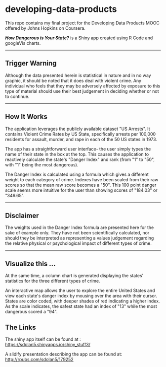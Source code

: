 # developing-data-products
This repo contains my final project for the Developing Data Products MOOC offered by Johns Hopkins on Coursera.

**_How Dangerous is Your State?_** is a Shiny app created using R Code and googleVis charts.  

---
## Trigger Warning
Although the data presented herein is statistical in nature and in no way graphic, it should be noted that it does deal with violent crime. 
Any individual who feels that they may be adversely affected by exposure to this type of material should use their best judgement in deciding whether or not to continue.

---

## How It Works
The application leverages the publicly available dataset "US Arrests". It contains Violent Crime Rates by US State, specifically arrests per 100,000 residents for assault, murder, and rape in each of the 50 US states in 1973.

The app has a straightforward user interface- the user simply types the name of their state in the box at the top.  This causes the application to reactively calculate the state's "Danger Index" and rank (from "1" to "50", with "1" being the most dangerous). 

The Danger Index is calculated using a formula which gives a different weight to each category of crime. Indexes have been scaled from their raw scores so that the mean raw score becomes a "50". This 100 point danger scale seems more intuitive for the user than showing scores of "184.03" or "346.65".

---
## Disclaimer

The weights used in the Danger Index formula are presented here for the sake of example only. They have not been scientifically calculated, nor should they be interpreted as representing a values judgement regarding the relative physical or psychological impact of different types of crime.

---
## Visualize this ...
At the same time, a column chart is generated displaying the states' statistics for the three different types of crime. 

An interactive map allows the user to explore the entire United States and view each state's danger index by mousing over the area with their cursor. States are color coded, with deeper shades of red indicating a higher index. As the scale indicates, the safest state had an index of "13" while the most dangerous scored a "94".

## The Links

The shiny app itself can be found at : https://sdolan5.shinyapps.io/shiny_stuff3/

A slidify presentation describing the app can be found at: http://rpubs.com/sdolan5/179252



